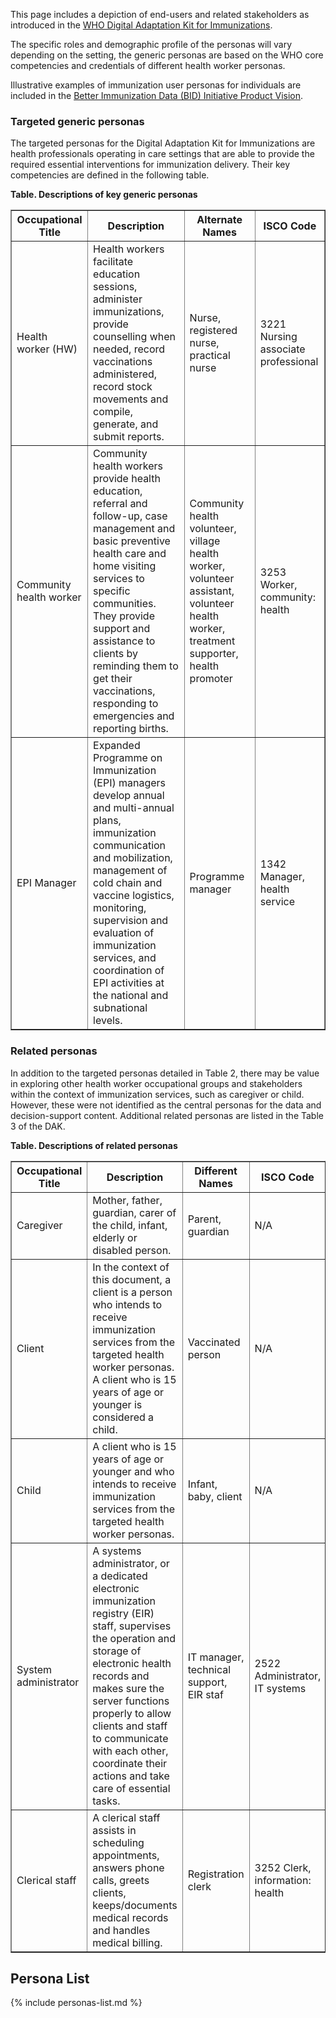 This page includes a depiction of end-users and related stakeholders as introduced in the [WHO Digital Adaptation Kit for Immunizations](https://iris.who.int/handle/10665/380303).

The specific roles and demographic profile of the personas will vary depending on the setting, the generic personas are based on the WHO core competencies and credentials of different health worker personas.

Illustrative examples of immunization user personas for individuals are included in the [Better Immunization Data (BID) Initiative Product Vision](https://www.path.org/resources/product-vision-for-the-better-immunization-data-bid-initiative/).

### Targeted generic personas

The targeted personas for the Digital Adaptation Kit for Immunizations are
health professionals operating in care settings that are able to provide
the required essential interventions for immunization delivery. Their
key competencies are defined in the following table. 

**Table. Descriptions of key generic personas**

<table border="1" class="dataframe table table-striped table-bordered">
  <thead>
    <tr>
      <th>Occupational Title</th>
      <th>Description</th>
      <th>Alternate Names</th>
      <th>ISCO Code</th>
    </tr>
  </thead>
  <tbody>
    <tr>
      <td>Health worker (HW)</td>
      <td>Health workers facilitate education sessions, administer immunizations, provide counselling when needed, record vaccinations administered, record stock movements and compile, generate, and submit reports.</td>
      <td>Nurse, registered nurse, practical nurse</td>
      <td>3221 Nursing associate professional</td>
    </tr>
    <tr>
      <td>Community health worker</td>
      <td>Community health workers provide health education, referral and follow-up, case management and basic preventive health care and home visiting services to specific communities. They provide support and assistance to clients by reminding them to get their vaccinations, responding to emergencies and reporting births.</td>
      <td>Community health volunteer, village health worker, volunteer assistant, volunteer health worker, treatment supporter, health promoter</td>
      <td>3253 Worker, community: health</td>
    </tr>
    <tr>
      <td>EPI Manager</td>
      <td>Expanded Programme on Immunization (EPI) managers develop annual and multi-annual plans, immunization communication and mobilization, management of cold chain and vaccine logistics, monitoring, supervision and evaluation of immunization services, and coordination of EPI activities at the national and subnational levels.</td>
      <td>Programme manager</td>
      <td>1342 Manager, health service</td>
    </tr>
  </tbody>
</table>
    
### Related personas
In addition to the targeted personas detailed in Table 2, there may be value in exploring other health worker occupational groups and stakeholders within the context of immunization services, such as caregiver or child. However, these were not identified as the central personas for the data and decision-support content. Additional related personas are listed in the Table 3 of the DAK.

**Table. Descriptions of related personas**

<table border="1" class="dataframe table table-striped table-bordered">
  <thead>
    <tr>
      <th>Occupational Title</th>
      <th>Description</th>
      <th>Different Names</th>
      <th>ISCO Code</th>
    </tr>
  </thead>
  <tbody>
    <tr>
      <td>Caregiver</td>
      <td>Mother, father, guardian, carer of the child, infant, elderly or disabled person.</td>
      <td>Parent, guardian</td>
      <td>N/A</td>
    </tr>
    <tr>
      <td>Client</td>
      <td>In the context of this document, a client is a person who intends to receive immunization services from the targeted health worker personas. A client who is 15 years of age or younger is considered a child.</td>
      <td>Vaccinated person</td>
      <td>N/A</td>
    </tr>
    <tr>
      <td>Child</td>
      <td>A client who is 15 years of age or younger and who intends to receive immunization services from the targeted health worker personas.</td>
      <td>Infant, baby, client</td>
      <td>N/A</td>
    </tr>
    <tr>
      <td>System administrator</td>
      <td>A systems administrator, or a dedicated electronic immunization registry (EIR) staff, supervises the operation and storage of electronic health records and makes sure the server functions properly to allow clients and staff to communicate with each other, coordinate their actions and take care of essential tasks.</td>
      <td>IT manager, technical support, EIR staf</td>
      <td>2522 Administrator, IT systems</td>
    </tr>
    <tr>
      <td>Clerical staff</td>
      <td>A clerical staff assists in scheduling appointments, answers phone calls, greets clients, keeps/documents
medical records and handles medical billing.</td>
      <td>Registration clerk</td>
      <td>3252 Clerk, information: health</td>
    </tr>
  </tbody>
</table>

## Persona List
{% include personas-list.md %}
